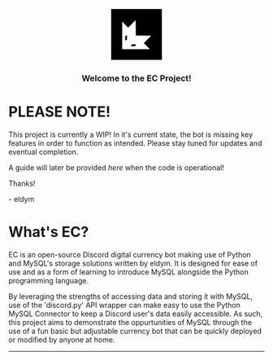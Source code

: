 <p align="center">
  <a href="https://github.com/ELDYmoddys/EC-MySQL">
    <img src="./EC_logo.svg" alt="EC_Logo" width="100" height="100">
  </a>
  <h3 align="center">Welcome to the EC Project!</h3>
</p>

# PLEASE NOTE!

This project is currently a WIP!
In it's current state, the bot is missing key features in order to function as intended.
Please stay tuned for updates and eventual completion.

A guide will later be provided *here* when the code is operational!

Thanks!

\- eldym

# What's EC?

EC is an open-source Discord digital currency bot making use of Python and MySQL's storage solutions written by eldym.
It is designed for ease of use and as a form of learning to introduce MySQL alongside the Python programming language.

By leveraging the strengths of accessing data and storing it with MySQL, use of the 'discord.py' API wrapper can make easy to use the Python MySQL Connector to keep a Discord user's data easily accessible.  As such, this project aims to demonstrate the oppurtunities of MySQL through the use of a fun basic but adjustable currency bot that can be quickly deployed or modified by anyone at home.

---
